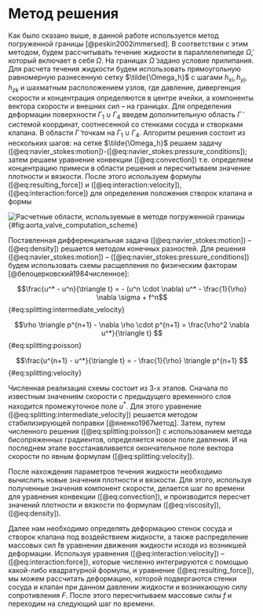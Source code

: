# Метод решения

Как было сказано выше, в данной работе используется метод погруженной границы
[@peskin2002immersed]. В соответствии с этим методом, будем рассчитывать
течение жидкости в параллелепипеде $\tilde{\Omega}$, который включает в себя
$\Omega$. На границах $\tilde{\Omega}$ задано условие прилипания. Для расчета
течения жидкости будем использовать прямоугольную равномерную разнесенную сетку
$\tilde{\Omega_h}$ с шагами $h_{xi}, h_{yj}, h_{zk}$ и шахматным расположением
узлов, где давление, дивергенция скорости и концентрация определяются в центре
ячейки, а компоненты вектора скорости  и внешних сил – на границах. Для
определения деформации поверхности $\Gamma_1 \cup \Gamma_4$ введем
дополнительную область $\tilde{\Gamma}$ системой координат, соотнесенной со
стенками сосуда и створками клапана. В области $\tilde{\Gamma}$ точкам на
$\Gamma_1 \cup \Gamma_4$. Алгоритм решения состоит из нескольких шагов: на
сетке $\tilde{\Omega_h}$  решаем задачу
([@eq:navier_stokes:motion])-([@eq:navier_stokes:pressure_conditions]); затем
решаем уравнение конвекции ([@eq:convection]) т.е. определяем концентрацию
примеси в области решения и пересчитываем значение плотности и вязкости. После
этого используем формулы ([@eq:resulting_force])  и
([@eq:interaction:velocity]), ([@eq:interaction:force]) для определения
положения створок клапана и формы

![Расчетные области, используемые в методе погруженной
границы](aorta_valve_computation_scheme.png) {#fig:aorta_valve_computation_scheme}

Поставленная дифференциальная задача ([@eq:navier_stokes:motion]) –
([@eq:density]) решается методом конечных разностей. Для решения
([@eq:navier_stokes:motion]) – ([@eq:navier_stokes:pressure_conditions]) будем
использовать схемы расщепления по физическим факторам
[@белоцерковский1984численное]:

$$\frac{u^* - u^n}{\triangle t} = - (u^n \cdot \nabla) u^* - \frac{1}{\rho}
\nabla \sigma + f^n$$ {#eq:splitting:intermediate_velocity}

$$\rho \triangle p^{n+1} - \nabla \rho \cdot p^{n+1} = \frac{\rho^2 \nabla
u^*}{\triangle t} $$ {#eq:splitting:poisson}

$$\frac{u^{n+1} - u^*}{\triangle t} = - \frac{1}{\rho} \triangle p^{n+1} $$
{#eq:splitting:velocity}

Численная реализация схемы состоит из 3-х этапов. Сначала по известным
значениям скорости с предыдущего временного слоя находится промежуточное поле
$u^*$. Для этого уравнение ([@eq:splitting:intermediate_velocity]) решается
методом стабилизирующей поправки [@яненко1967метод]. Затем, путем численного
решения ([@eq:splitting:poisson]) с использованием метода бисопряженных
градиентов, определяется новое поле давления. И на последнем этапе
восстанавливается окончательное поле вектора скорости по явным формулам
([@eq:splitting:velocity]).

После нахождения параметров течения жидкости необходимо вычислить новые
значения плотности и вязкости. Для этого, используя полученные значения
компонент скорости, делается шаг  по времени для уравнения конвекции
([@eq:convection]), и производится пересчет значений плотности и вязкости по
формулам ([@eq:viscosity]), ([@eq:density]).

Далее нам необходимо определять деформацию стенок сосуда и створок клапана под
воздействием жидкости, а также распределение массовых сил fв уравнении движения
жидкости исходя из возникшей деформации. Используя уравнения
([@eq:interaction:velocity]) – ([@eq:interaction:force]), которые численно
интегрируются с помощью какой-либо квадратурной формулы, и уравнение
([@eq:resulting_force]), мы можем рассчитать деформацию, которой подвергаются
стенки сосуда и клапан при данном давлении жидкости и возникающую силу
сопротивления $F$. После этого пересчитываем массовые силы $f$ и переходим на
следующий шаг по времени.
